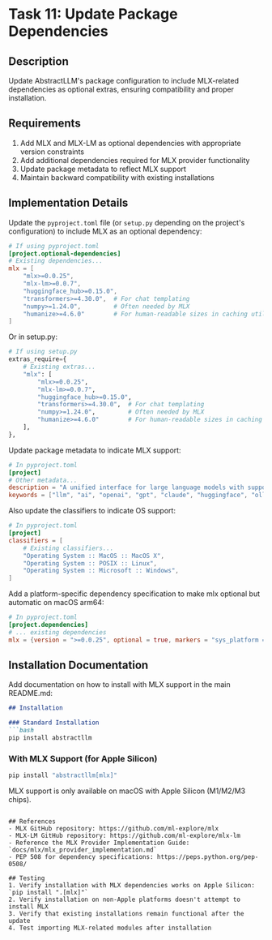 # Task 11: Update Package Dependencies

## Description
Update AbstractLLM's package configuration to include MLX-related dependencies as optional extras, ensuring compatibility and proper installation.

## Requirements
1. Add MLX and MLX-LM as optional dependencies with appropriate version constraints
2. Add additional dependencies required for MLX provider functionality
3. Update package metadata to reflect MLX support
4. Maintain backward compatibility with existing installations

## Implementation Details

Update the `pyproject.toml` file (or `setup.py` depending on the project's configuration) to include MLX as an optional dependency:

```toml
# If using pyproject.toml
[project.optional-dependencies]
# Existing dependencies...
mlx = [
    "mlx>=0.0.25", 
    "mlx-lm>=0.0.7",
    "huggingface_hub>=0.15.0",
    "transformers>=4.30.0",  # For chat templating
    "numpy>=1.24.0",         # Often needed by MLX
    "humanize>=4.6.0"        # For human-readable sizes in caching utilities
]
```

Or in setup.py:

```python
# If using setup.py
extras_require={
    # Existing extras...
    "mlx": [
        "mlx>=0.0.25", 
        "mlx-lm>=0.0.7",
        "huggingface_hub>=0.15.0",
        "transformers>=4.30.0",  # For chat templating
        "numpy>=1.24.0",         # Often needed by MLX
        "humanize>=4.6.0"        # For human-readable sizes in caching utilities
    ],
},
```

Update package metadata to indicate MLX support:

```toml
# In pyproject.toml
[project]
# Other metadata...
description = "A unified interface for large language models with support for OpenAI, Anthropic, Hugging Face, Ollama, and MLX"
keywords = ["llm", "ai", "openai", "gpt", "claude", "huggingface", "ollama", "mlx", "apple silicon"]
```

Also update the classifiers to indicate OS support:

```toml
# In pyproject.toml
[project]
classifiers = [
    # Existing classifiers...
    "Operating System :: MacOS :: MacOS X",
    "Operating System :: POSIX :: Linux",
    "Operating System :: Microsoft :: Windows",
]
```

Add a platform-specific dependency specification to make mlx optional but automatic on macOS arm64:

```toml
# In pyproject.toml
[project.dependencies]
# ... existing dependencies
mlx = {version = ">=0.0.25", optional = true, markers = "sys_platform == 'darwin' and platform_machine == 'arm64'"}
```

## Installation Documentation

Add documentation on how to install with MLX support in the main README.md:

```markdown
## Installation

### Standard Installation
```bash
pip install abstractllm
```

### With MLX Support (for Apple Silicon)
```bash
pip install "abstractllm[mlx]"
```

MLX support is only available on macOS with Apple Silicon (M1/M2/M3 chips).
```

## References
- MLX GitHub repository: https://github.com/ml-explore/mlx
- MLX-LM GitHub repository: https://github.com/ml-explore/mlx-lm
- Reference the MLX Provider Implementation Guide: `docs/mlx/mlx_provider_implementation.md`
- PEP 508 for dependency specifications: https://peps.python.org/pep-0508/

## Testing
1. Verify installation with MLX dependencies works on Apple Silicon: `pip install ".[mlx]"`
2. Verify installation on non-Apple platforms doesn't attempt to install MLX
3. Verify that existing installations remain functional after the update
4. Test importing MLX-related modules after installation 